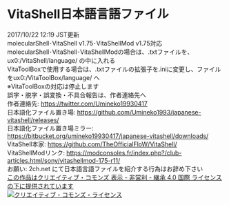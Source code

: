 # VitaShell日本語言語ファイル
2017/10/22 12:19 JST更新<br>
molecularShell･VitaShell v1.75･VitaShellMod v1.75対応<br>
molecularShell･VitaShell･VitaShellModの場合は、.txtファイルを、ux0:/VitaShell/language/ の中に入れる<br>
VitaToolBoxで使用する場合は、.txtファイルの拡張子を.iniに変更し、ファイルをux0:/VitaToolBox/language/ へ<br>
※VitaToolBoxの対応は停止します<br>
誤字・脱字・誤変換・不具合報告は、作者連絡先へ<br>
作者連絡先: https://twitter.com/Umineko19930417<br>
日本語化ファイル置き場: https://github.com/Umineko1993/japanese-vitashell/releases/<br>
日本語化ファイル置き場ミラー: https://bitbucket.org/umineko19930417/japanese-vitashell/downloads/<br>
VitaShell本家: https://github.com/TheOfficialFloW/VitaShell/<br>
VitaShellModリンク: https://modconsoles.fr/index.php?/club-articles.html/sony/vitashellmod-175-r11/<br>
お願い: 2ch.net にて日本語言語ファイルを紹介する行為はお辞め下さい<br>
 <a rel = "license" href = "https://creativecommons.org/licenses/by-nc-sa/4.0/">この作品はクリエイティブ・コモンズ 表示 - 非営利 - 継承 4.0 国際 ライセンスの下に提供されています</a><br>
<a rel = "license" href="https://creativecommons.org/licenses/by-nc-sa/4.0/">
<img alt = "クリエイティブ・コモンズ・ライセンス" style = "border-width:0" src = "https://i.creativecommons.org/l/by-nc-sa/4.0/88x31.png" /></a>